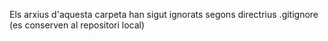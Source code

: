 Els arxius d'aquesta carpeta han sigut ignorats segons directrius .gitignore (es conserven al repositori local)


